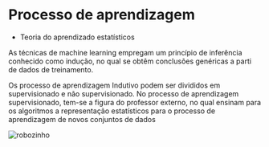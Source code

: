 # Processo de aprendizagem

 - Teoria do aprendizado estatísticos 


As técnicas de machine learning empregam um princípio de inferência conhecido como indução, no qual se obtêm conclusões genéricas a parti de dados de treinamento. 

Os processo de aprendizagem Indutivo podem ser divididos em supervisionado e não supervisionado. No processo de aprendizagem supervisionado, tem-se a figura do professor externo, no qual ensinam para os algoritmos a representação estatísticos para o processo de aprendizagem de novos conjuntos de dados
   

![robozinho](https://uploaddeimagens.com.br/images/000/836/238/original/download.jpg)
